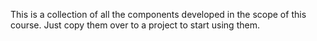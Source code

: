 This is a collection of all the components developed in the scope of this course. Just copy them over to a project to start using them.